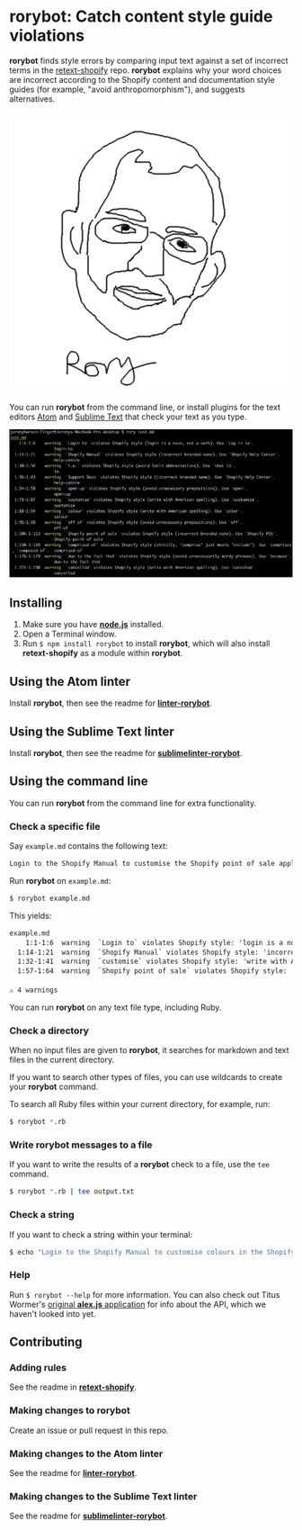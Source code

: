 # rorybot: Catch content style guide violations

**rorybot** finds style errors by comparing input text against a set of incorrect terms in the [retext-shopify](https://github.com/Shopify/retext-shopify) repo. **rorybot** explains why your word choices are incorrect according to the Shopify content and documentation style guides (for example, "avoid anthropomorphism"), and suggests alternatives.

![rorybot logo](rorybotlogo.png)

You can run **rorybot** from the command line, or install plugins for the text editors [Atom](https://github.com/Shopify/linter-rorybot) and [Sublime Text](https://github.com/Shopify/sublimelinter-rorybot) that check your text as you type.

![rorybot command line screenshot](rorybot-cmd-screenshot.jpg)

## Installing

1. Make sure you have [**node.js**](https://nodejs.org/en/download/) installed.
2. Open a Terminal window.
3. Run ```$ npm install rorybot``` to install **rorybot**, which will also install **retext-shopify** as a module within **rorybot**.

## Using the Atom linter

Install **rorybot**, then see the readme for [**linter-rorybot**](https://github.com/Shopify/linter-rorybot).

## Using the Sublime Text linter

Install **rorybot**, then see the readme for [**sublimelinter-rorybot**](https://github.com/Shopify/sublimelinter-rorybot).

## Using the command line

You can run **rorybot** from the command line for extra functionality.

### Check a specific file

Say `example.md` contains the following text:

```md
Login to the Shopify Manual to customise the Shopify point of sale application. 
```

Run **rorybot** on `example.md`:

```sh
$ rorybot example.md
```

This yields:

```txt
example.md
    1:1-1:6  warning  `Login to` violates Shopify style: 'login is a noun, not a verb.' Use `Log into`.              login-to
  1:14-1:21  warning  `Shopify Manual` violates Shopify style: 'incorrect branded name.' Use `Shopify Help Center`.  help-centre
  1:32-1:41  warning  `customise` violates Shopify style: 'write with American spelling.' Use `customize`.           customise
  1:57-1:64  warning  `Shopify point of sale` violates Shopify style: 'incorrect branded name.' Use `Shopify POS`.   Shopify-point of sale

⚠ 4 warnings
```

You can run **rorybot** on any text file type, including Ruby.

### Check a directory

When no input files are given to **rorybot**, it searches for markdown and text files in the current directory.

If you want to search other types of files, you can use wildcards to create your **rorybot** command.

To search all Ruby files within your current directory, for example, run:

```sh
$ rorybot *.rb
```
### Write rorybot messages to a file

If you want to write the results of a **rorybot** check to a file, use the `tee` command.

```sh
$ rorybot *.rb | tee output.txt
```

### Check a string

If you want to check a string within your terminal:

```sh
$ echo "Login to the Shopify Manual to customise colours in the Shopify point of sale application." | rorybot
```

### Help

Run `$ rorybot --help` for more information. You can also check out Titus Wormer's [original **alex.js** application](https://github.com/wooorm/alex) for info about the API, which we haven't looked into yet.

## Contributing

### Adding rules

See the readme in [**retext-shopify**](https://github.com/Shopify/retext-shopify).

### Making changes to rorybot

Create an issue or pull request in this repo.

### Making changes to the Atom linter

See the readme for [**linter-rorybot**](https://github.com/Shopify/linter-rorybot).

### Making changes to the Sublime Text linter

See the readme for [**sublimelinter-rorybot**](https://github.com/Shopify/sublimelinter-rorybot).
